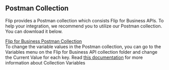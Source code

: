 <div></div>

## Postman Collection

Flip provides a Postman collection which consists Flip for Business APIs. To help your integration, we recommend you to utilize our Postman collection. You can download it below.

<a class="link-button" href="https://storage.googleapis.com/flip-prod-dbs-assets/templates/Flip%20for%20Business%20-%20API%20Template.postman_collection.json" target="_blank" rel="noopener noreferrer">
  Flip for Business Postman Collection
</a>

<aside class="notice">
  <div>
    To change the variable values in the Postman collection, you can go to the Variables menu on the Flip for Business API collection folder and change the Current Value for each key. Read <a href="https://learning.postman.com/docs/sending-requests/variables/#defining-collection-variables">this documentation</a> for more information about Collection Variables
  </div>
</aside>
